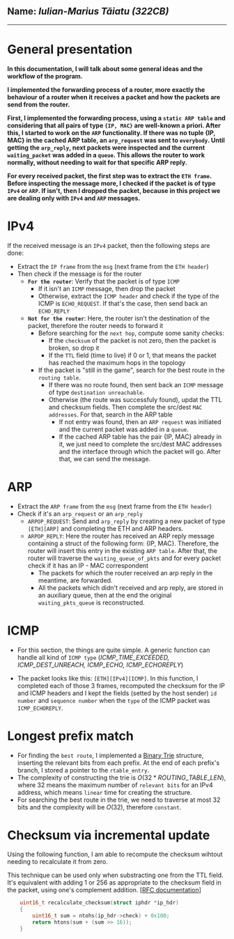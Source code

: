 ## Name: *Iulian-Marius Tăiatu (322CB)*
---

# General presentation

**In this documentation, I will talk about some general ideas and the workflow of the program.**

**I implemented the forwarding process of a router, more exactly the behaviour of a router when it receives a packet and how the packets are send from the router.**


**First, I implemented the forwarding process, using a `static ARP table` and considering that all pairs of type `{IP, MAC}` are well-known a priori. After this, I started to work on the `ARP` functionality. If there was no tuple {IP, MAC} in the cached ARP table, an `arp_request` was sent to `everybody`. Until getting the `arp_reply`, next packets were inspected and the current `waiting_packet` was added in a `queue`. This allows the router to work normally, without needing to wait for that specific ARP reply.**

**For every received packet, the first step was to extract the `ETH frame`. Before inspecting the message more, I checked if the packet is of type `IPv4` or `ARP`. If isn't, then I dropped the packet, because in this project we are dealing only with `IPv4` and `ARP` messages.**

# IPv4
If the received message is an `IPv4` packet, then the following steps are done:
- Extract the `IP frame` from the `msg` (next frame from the `ETH header`)
- Then check if the message is for the router
    - **`For the router`**: Verify that the packet is of type `ICMP`
        - If it isn't an `ICMP` message, then drop the packet
        - Otherwise, extract the `ICMP header` and check if the type of the ICMP is `ECHO_REQUEST`. If that's the case, then send back an `ECHO_REPLY`
    - **`Not for the router`**: Here, the router isn't the destination of the packet, therefore the router needs to forward it
        - Before searching for the `next hop`, compute some sanity checks:
            - If the `checksum` of the packet is not zero, then the packet is broken, so drop it
            - If the `TTL` field (time to live) if 0 or 1, that means the packet has reached the maximum hops in the topology
        - If the packet is "still in the game", search for the best route in the `routing table`.
            - If there was no route found, then sent back an `ICMP` message of type `destination unreachable`.
            - Otherwise (the route was successfuly found), updat the TTL and checksum fields. Then complete the src/dest `MAC addresses`. For that, search in the ARP table
                - If not entry was found, then an `ARP request` was initiated and the current packet was added in a `queue`.
                - If the cached ARP table has the pair {IP, MAC} already in it, we just need to complete the src/dest MAC addresses and the interface through which the packet will go. After that, we can send the message.

# ARP
- Extract the `ARP frame` from the `msg` (next frame from the `ETH header`)
- Check if it's an `arp_request` or an `arp_reply`
    - `ARPOP_REQUEST`: Send and `arp_reply` by creating a new packet of type `[ETH][ARP]` and completing the ETH and ARP headers.
    - `ARPOP_REPLY`: Here the router has received an ARP reply message containing a struct of the following form: {IP, MAC}. Therefore, the router will insert this entry in the existing `ARP table`. After that, the router will traverse the `waiting_queue_of_pkts` and for every packet check if it has an IP - MAC correspondent
        - The packets for which the router received an arp reply in the meantime, are forwarded.
        - All the packets which didn't received and arp reply, are stored in an auxiliary queue, then at the end the original `waiting_pkts_queue` is reconstructed.

# ICMP
- For this section, the things are quite simple. A generic function can handle all kind of `ICMP type` (*ICMP_TIME_EXCEEDED, ICMP_DEST_UNREACH, ICMP_ECHO, ICMP_ECHOREPLY*)

- The packet looks like this: `[ETH][IPv4][ICMP]`. In this function, I completed each of those 3 frames, recomputed the checksum for the IP and ICMP headers and I kept the fields (setted by the host sender) `id number` and `sequence number` when the `type` of the ICMP packet was `ICMP_ECHOREPLY`.

# Longest prefix match

- For finding the `best route`, I implemented a [Binary Trie](https://en.wikipedia.org/wiki/Trie) structure, inserting the relevant bits from each prefix. At the end of each prefix's branch, I stored a pointer to the `rtable_entry`.
- The complexity of constructing the trie is $O(32 * ROUTING\_TABLE\_LEN)$, where $32$ means the maximum number of `relevant bits` for an IPv4 address, which means `linear` time for creating the structure.
- For searching the best route in the trie, we need to traverse at most $32$ bits and the complexity will be $O(32)$, therefore `constant`.

# Checksum via incremental update
Using the following function, I am able to recompute the checksum wihtout needing to recalculate it from zero.

This technique can be used only when substracting one from the TTL field. It's equivalent with adding 1 or 256 as appropriate to the checksum field in the packet, using one's complement addition. [[RFC documentation](https://www.rfc-editor.org/rfc/pdfrfc/rfc1141.txt.pdf)]

```c
    uint16_t recalculate_checksum(struct iphdr *ip_hdr)
    {
        uint16_t sum = ntohs(ip_hdr->check) + 0x100;
        return htons(sum + (sum >> 16));
    }
